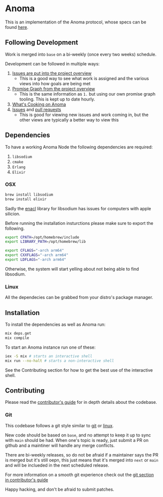 # Anoma

This is an implementation of the Anoma protocol, whose specs can be
found [here](https://specs.anoma.net/alpha).

## Following Development

Work is merged into `base` on a bi-weekly (once every two weeks)
schedule.

Development can be followed in multiple ways:

1. [Issues are put into the project overview](https://github.com/orgs/anoma/projects/19)
   - This is a good way to see what work is assigned and the various
     views into how goals are being met
2. [Promise Graph from the project overview](https://specs.anoma.net/projects/anoma-19.html)
   - This is the same information as `1.` but using our own promise
     graph tooling. This is kept up to date hourly.
3. [What's Cooking on Anoma](https://github.com/orgs/anoma/projects/20 "A good view on how topics are progressing throughout a cycle")
4. [Issues](https://github.com/anoma/anoma/issues) and [pull requests](https://github.com/anoma/anoma/pulls)
   - This is good for viewing new issues and work coming in, but the
     other views are typically a better way to view this

## Dependencies

To have a working Anoma Node the following dependencies are required:

1. `libsodium`
2. `cmake`
2. `Erlang`
3. `Elixir`

### OSX

```sh
brew install libsodium
brew install elixir
```

Sadly the [enacl](https://github.com/jlouis/enacl) library for
libsodium has issues for computers with apple silicion.

Before running the installation insturctions please make sure to
export the following.

```sh
export CPATH=/opt/homebrew/include
export LIBRARY_PATH=/opt/homebrew/lib

export CFLAGS="-arch arm64"
export CXXFLAGS="-arch arm64"
export LDFLAGS="-arch arm64"
```

Otherwise, the system will start yelling about not being able to find
libsodium.

### Linux

All the dependecies can be grabbed from your distro's package manager.

## Installation

To install the dependencies as well as Anoma run:

```bash
mix deps.get
mix compile
```

To start an Anoma instance run one of these:

```bash
iex -S mix # starts an interactive shell
mix run --no-halt # starts a non-interactive shell
```

See the Contributing section for how to get the best use of the
interactive shell.

## Contributing

Please read the [contributor's guide](./documentation/CONTRIBUTING.livemd) for in
depth details about the codebase.

### Git

This codebase follows a git style similar to
[git](https://git-scm.com/) or
[linux](https://git.kernel.org/pub/scm/linux/kernel/git/torvalds/linux.git).

New code should be based on `base`, and no attempt to keep it up to
sync with `main` should be had. When one's topic is ready, just submit
a PR on github and a maintiner will handle any merge conflicts.

There are bi-weekly releases, so do not be afraid if a maintainer says
the PR is merged but it's still oepn, this just means that it's merged
into `next` or `main` and will be inclueded in the next scheduled
release.

For more information on a smooth git experience check out the [git
section in contributor's guide](./documentation/contributing/git.livemd)

Happy hacking, and don't be afraid to submit patches.
